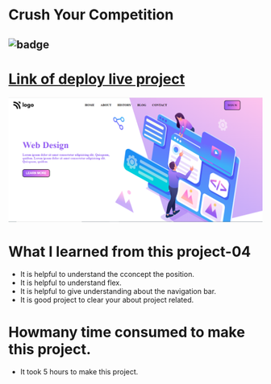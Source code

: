 # Crush Your Competition

## ![badge](https://img.shields.io/badge/project--08-web%20design-brightgreen)

# [Link of deploy live project](https://webdesignpage.netlify.app/)

![LCO](./view08.png)

# What I learned from this project-04

- It is helpful to understand the cconcept the position.
- It is helpful to understand flex.
- It is helpful to give understanding about the navigation bar.
- It is good project to clear your about project related.

# Howmany time consumed to make this project.

- It took 5 hours to make this project.